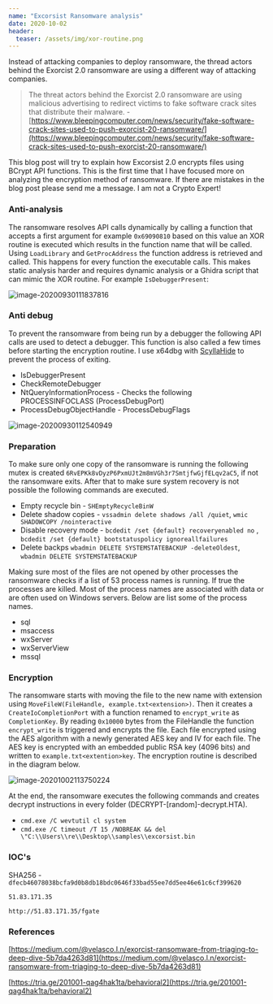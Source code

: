 ```yaml
---
name: "Excorsist Ransomware analysis"
date: 2020-10-02
header: 
  teaser: /assets/img/xor-routine.png
---
```


Instead of attacking companies to deploy ransomware, the thread actors behind the Exorcist 2.0 ransomware are using a different way of attacking companies.

> The threat actors behind the Exorcist 2.0 ransomware are using malicious advertising to redirect victims to fake software crack sites that distribute their malware. - [https://www.bleepingcomputer.com/news/security/fake-software-crack-sites-used-to-push-exorcist-20-ransomware/](https://www.bleepingcomputer.com/news/security/fake-software-crack-sites-used-to-push-exorcist-20-ransomware/)

This blog post will try to explain how Excorsist 2.0 encrypts files using BCrypt API functions. This is the first time that I have focused more on analyzing the encryption method of ransomware. If there are mistakes in the blog post please send me a message. I am not a Crypto Expert!

### Anti-analysis

The ransomware resolves API calls dynamically by calling a function that accepts a first argument for example `0x69090810` based on this value an XOR routine is executed which results in the function name that will be called. Using `LoadLibrary` and `GetProcAddress` the function address is retrieved and called. This happens for every function the executable calls. This makes static analysis harder and requires dynamic analysis or a Ghidra script that can mimic the XOR routine. For example `IsDebuggerPresent`:

![image-20200930111837816]({{site.url}}/assets/img/debugger.png)


### Anti debug

To prevent the ransomware from being run by a debugger the following API calls are used to detect a debugger. This function is also called a few times before starting the encryption routine. I use x64dbg with [ScyllaHide](https://github.com/x64dbg/ScyllaHide) to prevent the process of exiting.

* IsDebuggerPresent
* CheckRemoteDebugger
* NtQueryInformationProcess - Checks the following PROCESSINFOCLASS (ProcessDebugPort)
* ProcessDebugObjectHandle - ProcessDebugFlags

![image-20200930112540949]({{site.url}}/assets/img/xor-routine.png)

### Preparation

To make sure only one copy of the ransomware is running the following mutex is created `6RvEPKk8vDyzP6PxmUJt2m8mVGh3r7SmtjfwGjfELqv2aC5`, if not the ransomware exits. After that to make sure system recovery is not possible the following commands are executed.

* Empty recycle bin - `SHEmptyRecycleBinW `
* Delete shadow copies - `vssadmin delete shadows /all /quiet`,  `wmic SHADOWCOPY /nointeractive`
* Disable recovery mode - `bcdedit /set {default} recoveryenabled no` , `bcdedit /set {default} bootstatuspolicy ignoreallfailures`
* Delete backps `wbadmin DELETE SYSTEMSTATEBACKUP -deleteOldest`, `wbadmin DELETE SYSTEMSTATEBACKUP`

Making sure most of the files are not opened by other processes the ransomware checks if a list of 53 process names is running. If true the processes are killed. Most of the process names are associated with data or are often used on Windows servers. Below are list some of the process names.

* sql
* msaccess
* wxServer
* wxServerView
* mssql

### Encryption

The ransomware starts with moving the file to the new name with extension using `MoveFileW(FileHandle, example.txt<extension>)`. Then it creates a `CreateIoCompletionPort` with a function renamed to `encrypt_write` as `CompletionKey`. By reading `0x10000` bytes from the FileHandle the function `encrypt_write` is triggered and encrypts the file. Each file encrypted using the AES algorithm with a newly generated AES key and IV for each file. The AES key is encrypted with an embedded public RSA key (4096 bits) and written to `example.txt<extention>key`. The encryption routine is described in the diagram below.

![image-20201002113750224]({{site.url}}/assets/img/encryption.png)

At the end, the ransomware executes the following commands and creates decrypt instructions in every folder (DECRYPT-[random]-decrypt.HTA).

* `cmd.exe /C wevtutil cl system`
* `cmd.exe /C timeout /T 15 /NOBREAK && del \"C:\\Users\\re\\Desktop\\samples\\excorsist.bin`

### IOC's

SHA256 - `dfecb46078038bcfa9d0b8db18bdc0646f33bad55ee7dd5ee46e61c6cf399620`

`51.83.171.35`

`http://51.83.171.35/fgate`

### References

[https://medium.com/@velasco.l.n/exorcist-ransomware-from-triaging-to-deep-dive-5b7da4263d81](https://medium.com/@velasco.l.n/exorcist-ransomware-from-triaging-to-deep-dive-5b7da4263d81)

[https://tria.ge/201001-qag4hak1ta/behavioral2](https://tria.ge/201001-qag4hak1ta/behavioral2)
